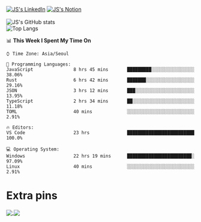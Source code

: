 
[![JS's LinkedIn](https://img.shields.io/badge/LinkedIn-blue?style=for-the-badge&logo=linkedin)](https://www.linkedin.com/in/jaeseung-lee-5a2a32139/) 
[![JS's Notion](https://img.shields.io/badge/Notion-black?style=for-the-badge&logo=notion)](https://bit.ly/93l04js) <br><br>
![JS's GitHub stats](https://github-readme-stats-lemon-five.vercel.app/api?username=tkxkd0159&hide=contribs,prs,stars,issues&show_icons=true&theme=react&include_all_commits=true)  
![Top Langs](https://github-readme-stats-lemon-five.vercel.app/api/top-langs/?username=tkxkd0159&layout=compact&hide=jupyter%20notebook,scss&langs_count=10)  

<!--START_SECTION:waka-->
📊 **This Week I Spent My Time On** 

```text
⌚︎ Time Zone: Asia/Seoul

💬 Programming Languages: 
JavaScript               8 hrs 45 mins       █████████░░░░░░░░░░░░░░░░   38.06% 
Rust                     6 hrs 42 mins       ███████░░░░░░░░░░░░░░░░░░   29.16% 
JSON                     3 hrs 12 mins       ███░░░░░░░░░░░░░░░░░░░░░░   13.95% 
TypeScript               2 hrs 34 mins       ██░░░░░░░░░░░░░░░░░░░░░░░   11.18% 
TOML                     40 mins             ░░░░░░░░░░░░░░░░░░░░░░░░░   2.91%

🔥 Editors: 
VS Code                  23 hrs              █████████████████████████   100.0%

💻 Operating System: 
Windows                  22 hrs 19 mins      ████████████████████████░   97.09% 
Linux                    40 mins             ░░░░░░░░░░░░░░░░░░░░░░░░░   2.91%

```


<!--END_SECTION:waka-->
# Extra pins
<a href="https://github.com/tkxkd0159/TIL_CPP">
  <img align="center" src="https://github-readme-stats-lemon-five.vercel.app/api/pin/?username=tkxkd0159&repo=TIL_CPP&theme=react" />
</a>
<a href="https://github.com/tkxkd0159/dsalgo">
  <img align="center" src="https://github-readme-stats-lemon-five.vercel.app/api/pin/?username=tkxkd0159&repo=dsalgo&theme=react" />
</a>

<!---
- 🔭 I’m currently working on ...
- 🌱 I’m currently learning blockchain and distributed network
- 👯 I’m looking to collaborate on ...
- 🤔 I’m looking for help with ...
- 💬 Ask me about ...
- 📫 How to reach me: ...
- 😄 Pronouns: ...
- ⚡ Fun fact: ...
-->
